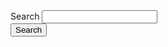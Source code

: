 <form class="au-search au-search--dark au-search--responsive" role="search">
    <label for="standard-dark" class="au-search__label">Search</label>
    <input type="search" id="standard-dark" class="au-text-input au-text-input--dark js-focus-me" />
    <div class="au-search__btn">
        <button class="au-btn au-btn--dark js-focus-me" type="submit"><span class="au-search__submit-btn-text">Search</span></button>
    </div>
</form>
